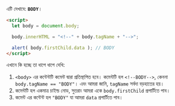 এটি দেখাবে: **`BODY`**।

```html run
<script>
  let body = document.body;

  body.innerHTML = "<!--" + body.tagName + "-->";

  alert( body.firstChild.data ); // BODY
</script>
```

এখানে কি হচ্ছে তা ধাপে ধাপে দেখি:

1. `<body>` এর কন্টেন্টটি কমেন্ট দ্বারা প্রতিস্থাপিত হবে। কমেন্টটি হল `<!--BODY-->`, কেননা `body.tagName == "BODY"`। এবং আমরা জানি, `tagName` সর্বদা বড়হাতের হয়।
2. কমেন্টটি হল একমাত্র চাইল্ড নোড, সুতরাং আমরা একে `body.firstChild` প্রপার্টিতে পাব।
3. কমেন্ট এর কন্টেন্ট হল `"BODY"` যা আমরা `data` প্রপার্টিতে পাব।